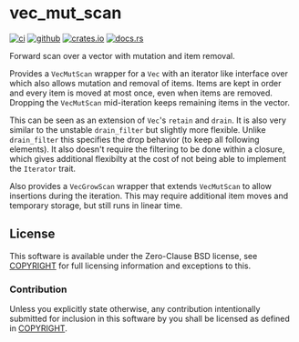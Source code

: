 # vec_mut_scan

[![ci][ci-badge]](https://github.com/jix/vec_mut_scan/actions?query=workflow%3A%22Check+Last+Release%22)
[![github][github-badge]](https://github.com/jix/vec_mut_scan)
[![crates.io][crate-badge]](https://crates.io/crates/vec_mut_scan)
[![docs.rs][docs-badge]](https://docs.rs/vec_mut_scan/*/vec_mut_scan)

Forward scan over a vector with mutation and item removal.

Provides a `VecMutScan` wrapper for a `Vec` with an iterator like interface
over which also allows mutation and removal of items. Items are kept in order
and every item is moved at most once, even when items are removed. Dropping the
`VecMutScan` mid-iteration keeps remaining items in the vector.

This can be seen as an extension of `Vec`'s `retain` and `drain`. It is also
very similar to the unstable `drain_filter` but slightly more flexible. Unlike
`drain_filter` this specifies the drop behavior (to keep all following
elements). It also doesn't require the filtering to be done within a closure,
which gives additional flexibilty at the cost of not being able to implement
the `Iterator` trait.

Also provides a `VecGrowScan` wrapper that extends `VecMutScan` to allow
insertions during the iteration. This may require additional item moves and
temporary storage, but still runs in linear time.

## License

This software is available under the Zero-Clause BSD license, see
[COPYRIGHT](COPYRIGHT) for full licensing information and exceptions to this.

### Contribution

Unless you explicitly state otherwise, any contribution intentionally submitted
for inclusion in this software by you shall be licensed as defined in
[COPYRIGHT](COPYRIGHT).


[ci-badge]: https://img.shields.io/github/workflow/status/jix/vec_mut_scan/Check%20Last%20Release?style=flat-square
[github-badge]: https://img.shields.io/badge/github-jix/vec_mut_scan-blueviolet?style=flat-square
[crate-badge]: https://img.shields.io/crates/v/vec_mut_scan?style=flat-square
[docs-badge]: https://img.shields.io/badge/docs.rs-vec_mut_scan-informational?style=flat-square
